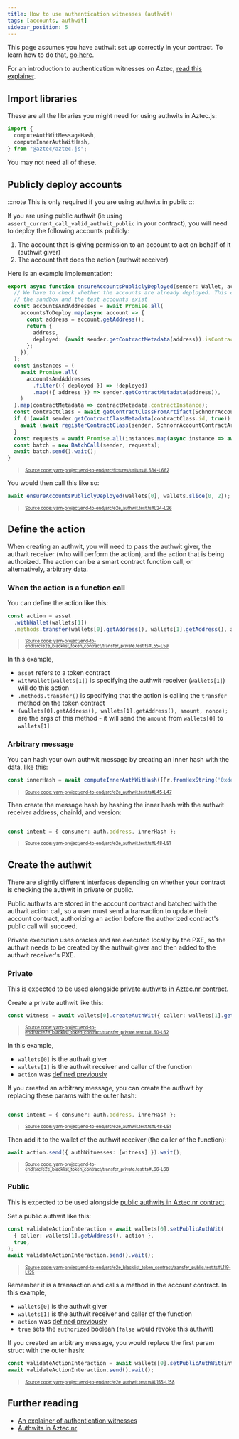 ```yaml
---
title: How to use authentication witnesses (authwit)
tags: [accounts, authwit]
sidebar_position: 5
---
```


This page assumes you have authwit set up correctly in your contract. To learn how to do that, [go here](../smart_contracts/writing_contracts/authwit.md).

For an introduction to authentication witnesses on Aztec, [read this explainer](../../../aztec/concepts/advanced/authwit.md).

## Import libraries

These are all the libraries you might need for using authwits in Aztec.js:

```typescript
import {
  computeAuthWitMessageHash,
  computeInnerAuthWitHash,
} from "@aztec/aztec.js";
```

You may not need all of these.

## Publicly deploy accounts

:::note
This is only required if you are using authwits in public
:::

If you are using public authwit (ie using `assert_current_call_valid_authwit_public` in your contract), you will need to deploy the following accounts publicly:

1. The account that is giving permission to an account to act on behalf of it (authwit giver)
2. The account that does the action (authwit receiver)

Here is an example implementation:

```typescript title="public_deploy_accounts" showLineNumbers 
export async function ensureAccountsPubliclyDeployed(sender: Wallet, accountsToDeploy: Wallet[]) {
  // We have to check whether the accounts are already deployed. This can happen if the test runs against
  // the sandbox and the test accounts exist
  const accountsAndAddresses = await Promise.all(
    accountsToDeploy.map(async account => {
      const address = account.getAddress();
      return {
        address,
        deployed: (await sender.getContractMetadata(address)).isContractPubliclyDeployed,
      };
    }),
  );
  const instances = (
    await Promise.all(
      accountsAndAddresses
        .filter(({ deployed }) => !deployed)
        .map(({ address }) => sender.getContractMetadata(address)),
    )
  ).map(contractMetadata => contractMetadata.contractInstance);
  const contractClass = await getContractClassFromArtifact(SchnorrAccountContractArtifact);
  if (!(await sender.getContractClassMetadata(contractClass.id, true)).isContractClassPubliclyRegistered) {
    await (await registerContractClass(sender, SchnorrAccountContractArtifact)).send().wait();
  }
  const requests = await Promise.all(instances.map(async instance => await deployInstance(sender, instance!)));
  const batch = new BatchCall(sender, requests);
  await batch.send().wait();
}
```
> <sup><sub><a href="https://github.com/AztecProtocol/aztec-packages/blob/v0.87.5/yarn-project/end-to-end/src/fixtures/utils.ts#L634-L662" target="_blank" rel="noopener noreferrer">Source code: yarn-project/end-to-end/src/fixtures/utils.ts#L634-L662</a></sub></sup>


You would then call this like so:

```typescript title="public_deploy_accounts" showLineNumbers 
await ensureAccountsPubliclyDeployed(wallets[0], wallets.slice(0, 2));
```
> <sup><sub><a href="https://github.com/AztecProtocol/aztec-packages/blob/v0.87.5/yarn-project/end-to-end/src/e2e_authwit.test.ts#L24-L26" target="_blank" rel="noopener noreferrer">Source code: yarn-project/end-to-end/src/e2e_authwit.test.ts#L24-L26</a></sub></sup>


## Define the action

When creating an authwit, you will need to pass the authwit giver, the authwit receiver (who will perform the action), and the action that is being authorized. The action can be a smart contract function call, or alternatively, arbitrary data.

### When the action is a function call

You can define the action like this:

```typescript title="authwit_computeAuthWitMessageHash" showLineNumbers 
const action = asset
  .withWallet(wallets[1])
  .methods.transfer(wallets[0].getAddress(), wallets[1].getAddress(), amount, nonce);
```
> <sup><sub><a href="https://github.com/AztecProtocol/aztec-packages/blob/v0.87.5/yarn-project/end-to-end/src/e2e_blacklist_token_contract/transfer_private.test.ts#L55-L59" target="_blank" rel="noopener noreferrer">Source code: yarn-project/end-to-end/src/e2e_blacklist_token_contract/transfer_private.test.ts#L55-L59</a></sub></sup>


In this example,

- `asset` refers to a token contract
- `withWallet(wallets[1])` is specifying the authwit receiver (`wallets[1]`) will do this action
- `.methods.transfer()` is specifying that the action is calling the `transfer` method on the token contract
- `(wallets[0].getAddress(), wallets[1].getAddress(), amount, nonce);` are the args of this method - it will send the `amount` from `wallets[0]` to `wallets[1]`

### Arbitrary message

You can hash your own authwit message by creating an inner hash with the data, like this:

```typescript title="compute_inner_authwit_hash" showLineNumbers 
const innerHash = await computeInnerAuthWitHash([Fr.fromHexString('0xdead')]);
```
> <sup><sub><a href="https://github.com/AztecProtocol/aztec-packages/blob/v0.87.5/yarn-project/end-to-end/src/e2e_authwit.test.ts#L45-L47" target="_blank" rel="noopener noreferrer">Source code: yarn-project/end-to-end/src/e2e_authwit.test.ts#L45-L47</a></sub></sup>


Then create the message hash by hashing the inner hash with the authwit receiver address, chainId, and version:

```typescript title="compute_arbitrary_authwit_hash" showLineNumbers 

const intent = { consumer: auth.address, innerHash };
```
> <sup><sub><a href="https://github.com/AztecProtocol/aztec-packages/blob/v0.87.5/yarn-project/end-to-end/src/e2e_authwit.test.ts#L48-L51" target="_blank" rel="noopener noreferrer">Source code: yarn-project/end-to-end/src/e2e_authwit.test.ts#L48-L51</a></sub></sup>


## Create the authwit

There are slightly different interfaces depending on whether your contract is checking the authwit in private or public.

Public authwits are stored in the account contract and batched with the authwit action call, so a user must send a transaction to update their account contract, authorizing an action before the authorized contract's public call will succeed.

Private execution uses oracles and are executed locally by the PXE, so the authwit needs to be created by the authwit giver and then added to the authwit receiver's PXE.

### Private

This is expected to be used alongside [private authwits in Aztec.nr contract](../smart_contracts/writing_contracts/authwit.md#private-functions).

Create a private authwit like this:

```typescript title="create_authwit" showLineNumbers 
const witness = await wallets[0].createAuthWit({ caller: wallets[1].getAddress(), action });
```
> <sup><sub><a href="https://github.com/AztecProtocol/aztec-packages/blob/v0.87.5/yarn-project/end-to-end/src/e2e_blacklist_token_contract/transfer_private.test.ts#L60-L62" target="_blank" rel="noopener noreferrer">Source code: yarn-project/end-to-end/src/e2e_blacklist_token_contract/transfer_private.test.ts#L60-L62</a></sub></sup>


In this example,

- `wallets[0]` is the authwit giver
- `wallets[1]` is the authwit receiver and caller of the function
- `action` was [defined previously](#define-the-action)

If you created an arbitrary message, you can create the authwit by replacing these params with the outer hash:

```typescript title="compute_arbitrary_authwit_hash" showLineNumbers 

const intent = { consumer: auth.address, innerHash };
```
> <sup><sub><a href="https://github.com/AztecProtocol/aztec-packages/blob/v0.87.5/yarn-project/end-to-end/src/e2e_authwit.test.ts#L48-L51" target="_blank" rel="noopener noreferrer">Source code: yarn-project/end-to-end/src/e2e_authwit.test.ts#L48-L51</a></sub></sup>


Then add it to the wallet of the authwit receiver (the caller of the function):

```typescript title="add_authwit" showLineNumbers 
await action.send({ authWitnesses: [witness] }).wait();
```
> <sup><sub><a href="https://github.com/AztecProtocol/aztec-packages/blob/v0.87.5/yarn-project/end-to-end/src/e2e_blacklist_token_contract/transfer_private.test.ts#L66-L68" target="_blank" rel="noopener noreferrer">Source code: yarn-project/end-to-end/src/e2e_blacklist_token_contract/transfer_private.test.ts#L66-L68</a></sub></sup>


### Public

This is expected to be used alongside [public authwits in Aztec.nr contract](../smart_contracts/writing_contracts/authwit.md#public-functions).

Set a public authwit like this:

```typescript title="set_public_authwit" showLineNumbers 
const validateActionInteraction = await wallets[0].setPublicAuthWit(
  { caller: wallets[1].getAddress(), action },
  true,
);
await validateActionInteraction.send().wait();
```
> <sup><sub><a href="https://github.com/AztecProtocol/aztec-packages/blob/v0.87.5/yarn-project/end-to-end/src/e2e_blacklist_token_contract/transfer_public.test.ts#L119-L125" target="_blank" rel="noopener noreferrer">Source code: yarn-project/end-to-end/src/e2e_blacklist_token_contract/transfer_public.test.ts#L119-L125</a></sub></sup>


Remember it is a transaction and calls a method in the account contract. In this example,

- `wallets[0]` is the authwit giver
- `wallets[1]` is the authwit receiver and caller of the function
- `action` was [defined previously](#define-the-action)
- `true` sets the `authorized` boolean (`false` would revoke this authwit)

If you created an arbitrary message, you would replace the first param struct with the outer hash:

```typescript title="set_public_authwit" showLineNumbers 
const validateActionInteraction = await wallets[0].setPublicAuthWit(intent, true);
await validateActionInteraction.send().wait();
```
> <sup><sub><a href="https://github.com/AztecProtocol/aztec-packages/blob/v0.87.5/yarn-project/end-to-end/src/e2e_authwit.test.ts#L155-L158" target="_blank" rel="noopener noreferrer">Source code: yarn-project/end-to-end/src/e2e_authwit.test.ts#L155-L158</a></sub></sup>


## Further reading

- [An explainer of authentication witnesses](../../../aztec/concepts/advanced/authwit.md)
- [Authwits in Aztec.nr](../smart_contracts/writing_contracts/authwit.md)
